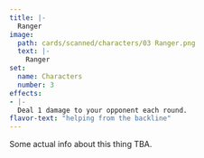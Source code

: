 ```yaml
---
title: |-
  Ranger
image: 
  path: cards/scanned/characters/03 Ranger.png
  text: |-
    Ranger
set:
  name: Characters
  number: 3
effects: 
- |-
  Deal 1 damage to your opponent each round.
flavor-text: "helping from the backline"
---
```

Some actual info about this thing TBA.
